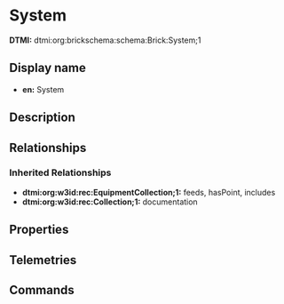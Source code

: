 # System
**DTMI:** dtmi:org:brickschema:schema:Brick:System;1
## Display name
- **en:** System
## Description
## Relationships
### Inherited Relationships
* **dtmi:org:w3id:rec:EquipmentCollection;1:** feeds, hasPoint, includes
* **dtmi:org:w3id:rec:Collection;1:** documentation
## Properties
## Telemetries
## Commands
